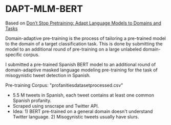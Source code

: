 # DAPT-MLM-BERT
 
 
Based on <a href="[url](https://arxiv.org/pdf/2004.10964.pdf)">Don’t Stop Pretraining: Adapt Language Models to Domains and Tasks</a> 
 
Domain-adaptive pre-training is the process of tailoring a pre-trained model to the domain of a target classification task. This is done by submitting the model to an additional round of pre-training on a large unlabeled domain-specific corpus. 
 

I submitted a pre-trained Spanish BERT model to an additional round of domain-adaptive masked language modeling pre-training for the task of misogynistic tweet detection in Spanish. 

Pre-training Corpus: "profanitiesdatasetprocessed.csv"
<ul>
  <li>5.5 M tweets in Spanish, each tweet contains at least one common Spanish profanity.</li>
  <li>Scraped using snscrape and Twitter API.</li>
  <li>Idea: 1) BERT pre-trained on a general domain doesn't understand Twitter language. 2) Misogynistic tweets usually have slurs.</li>
</ul>

